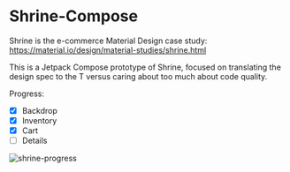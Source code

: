 # Shrine-Compose

Shrine is the e-commerce Material Design case study: https://material.io/design/material-studies/shrine.html

This is a Jetpack Compose prototype of Shrine, focused on translating the design spec to the T versus caring about too much about code quality.

Progress:

- [x] Backdrop
- [x] Inventory
- [x] Cart
- [ ] Details

![shrine-progress](https://user-images.githubusercontent.com/1253402/116843260-3ead8200-ab94-11eb-8bba-052916c62a10.gif)
